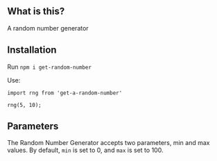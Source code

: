 ## What is this?

A random number generator

## Installation

Run `npm i get-random-number`

Use:

```
import rng from 'get-a-random-number'

rng(5, 10);
```

## Parameters

The Random Number Generator accepts two parameters, min and max values. By default, `min` is set to 0, and `max` is set to 100.
